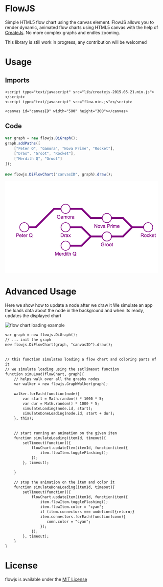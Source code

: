 # FlowJS
Simple HTML5 flow chart using the canvas element.
FlowJS allows you to render dynamic, animated flow charts using HTML5 canvas with the help of [CreateJs](http://createjs.com).
No more complex graphs and endles zooming.

This library is still work in progress, any contribution will be welcomed

# Usage

## Imports
```
<script type="text/javascript" src="lib/createjs-2015.05.21.min.js"></script>
<script type="text/javascript" src="flow.min.js"></script>
```
```
<canvas id="canvasID" width="500" height="300"></canvas>
```

## Code 
``` javascript
var graph = new flowjs.DiGraph();
graph.addPaths([
    ["Peter Q", "Gamora", "Nova Prime", "Rocket"],
    ["Drax", "Groot", "Rocket"],
    ["Merdith Q", "Groot"]
]);

new flowjs.DiFlowChart("canvasID", graph).draw();
```

![flow chart example](https://github.com/bitterbit/flowjs/blob/master/flowchartimg.png)


# Advanced Usage
Here we show how to update a node after we draw it
We simulate an app the loads data about the node in the background and when its ready, updates the displayed chart

![flow chart loading example](https://github.com/bitterbit/flowjs/blob/master/flowchartloading.svg)


```
var graph = new flowjs.DiGraph();
// ... init the graph
new flowjs.DiFlowChart(graph, "canvasID").draw();


// this function simulates loading a flow chart and coloring parts of it
// we simulate loading using the setTimeout function 
function simuLoad(flowChart, graph){
    // helps walk over all the graphs nodes
    var walker = new flowjs.GraphWalker(graph);
    
    walker.forEach(function(node){
        var start = Math.random() * 1000 * 5;
        var dur = Math.random() * 1000 * 5;
        simulateLoading(node.id, start);
        simulateDoneLoading(node.id, start + dur);
    }, this);
    
    
    // start running an animation on the given iten
    function simulateLoading(itemId, timeout){
        setTimeout(function(){
            flowChart.updateItem(itemId, function(item){
                item.flowItem.toggleFlashing();
            });
        }, timeout);
        
    }
    
    // stop the animation on the item and color it
    function simulateDoneLoading(itemId, timeout){
        setTimeout(function(){
            flowChart.updateItem(itemId, function(item){
                item.flowItem.toggleFlashing();
                item.flowItem.color = "cyan";
                if (item.connectors === undefined){return;}
                item.connectors.forEach(function(conn){
                   conn.color = "cyan"; 
                });
            });
        }, timeout);
    }
}

```

# License
flowjs is available under the [MIT License](https://github.com/bitterbit/flowjs/blob/master/LICENSE.md)
